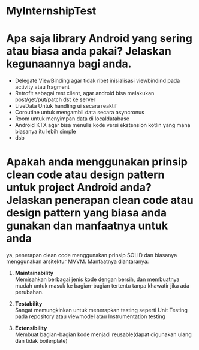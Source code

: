 # MyInternshipTest
# Apa saja library Android yang sering atau biasa anda pakai? Jelaskan kegunaannya bagi anda. 
 - Delegate ViewBinding
 agar tidak ribet inisialisasi viewbindind pada activity atau fragment
 - Retrofit
  sebagai rest client, agar android bisa melakukan post/get/put/patch dst ke server
 - LiveData
 Untuk handling ui secara reaktif 
 - Coroutine
untuk mengambil data secara asyncronus
- Room
untuk menyimpan data di localdatabase 
- Android KTX
agar bisa menulis kode versi ekstension kotlin yang mana biasanya itu lebih simple 
- dsb

# Apakah anda menggunakan prinsip clean code atau design pattern untuk    project Android anda? Jelaskan penerapan clean code atau design pattern yang biasa anda  gunakan dan manfaatnya untuk anda

ya, penerapan clean code menggunakan prinsip SOLID dan biasanya menggunakan arsitektur MVVM. Manfaatnya diantaranya:
1.  **Maintainability**  
    Memisahkan berbagai jenis kode dengan bersih, dan membuatnya mudah untuk masuk ke bagian-bagian tertentu tanpa khawatir jika ada perubahan. 
    
2.  **Testability**  
Sangat memungkinkan untuk menerapkan testing seperti Unit Testing pada repository atau viewmodel atau Instrumentation testing
    
4.  **Extensibility**  
  Membuat bagian-bagian kode menjadi reusable(dapat digunakan ulang dan tidak boilerplate)

